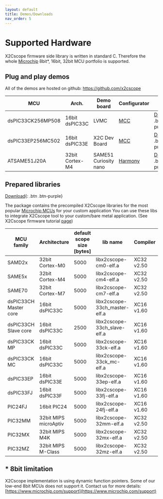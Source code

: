 ```yaml
---
layout: default
title: Demos/Downloads
nav_order: 5
---
```


# Supported Hardware

X2Cscope firmware side library is written in standard C. Therefore the whole [Microchip](https://www.microchip.com/) 8bit*, 16bit, 32bit MCU portfolio is supported.

## Plug and play demos

All of the demos are hosted on github: <a href="https://github.com/x2cscope">https://github.com/x2cscope</a>

| MCU | Arch. | Demo board | Configurator | link |
| --- | ----- | ---------- | ---- |--------- |
|  dsPIC33CK256MP508 | 16bit dsPIC33C | LVMC | [MCC](/docs/firmware/mcc.md) | <a href="https://github.com/X2Cscope/X2Cscope_blinky_dsPIC33CK_LVMC.X"> Download</a>{: .btn .btn-purple}|
| dsPIC33EP256MC502  | 16bit dsPIC33E | X2C Dev Board | [MCC](/docs/firmware/mcc.md) | <a href="https://github.com/X2Cscope/X2Cscope_blinky_dsPIC33EP_X2CDevBoard.X"> Download</a>{: .btn .btn-purple}|
| ATSAME51J20A | 32bit Cortex-M4 | SAME51 Curiosity nano | [Harmony](/docs/firmware/harmony.md) | <a href="https://github.com/X2Cscope/X2Cscope_blinky_SAME51_CNANO"> Download</a>{: .btn .btn-purple}|


## Prepared libraries

<a href="https://github.com/X2Cscope/X2Cscope_library_make/releases"> Download</a>{: .btn .btn-purple}

The package contains the precompiled X2Cscope libraries for the most popular [Microchip MCUs](https://www.microchip.com/mcu) for your custom application You can use these libs to integrate X2Cscope tool to your custom/bare metal application. (See X2Cscope firmware tutorial [page](firmware/baremetal.md))

| MCU family | Architecture | default scope size [bytes] | lib name | Compiler |
| --- | ----- | ---------- | --------- | ----- |
| SAMD2x | 32bit Cortex-M0 | 5000 | libx2cscope-cm0-elf.a | XC32 v2.50 |
| SAME5x | 32bit Cortex-M4 | 5000 | libx2cscope-cm4-elf.a | XC32 v2.50 |
| SAME70 | 32bit Cortex-M7 | 5000 | libx2cscope-cm7-elf.a | XC32 v2.50 |
| dsPIC33CH Master core | 16bit dsPIC33C | 5000 | libx2cscope-33ch_master-elf.a | XC16 v1.60 |
| dsPIC33CH Slave core | 16bit dsPIC33C | 2500 | libx2cscope-33ch_slave-elf.a | XC16 v1.60 |
| dsPIC33CK MP | 16bit dsPIC33C | 5000 | libx2cscope-33ck-elf.a | XC16 v1.60 |
| dsPIC33CK MC | 16bit dsPIC33C | 5000 | libx2cscope-33ck_mc-elf.a | XC16 v1.60 |
| dsPIC33EP | 16bit dsPIC33E | 5000 | libx2cscope-33ep-elf.a | XC16 v1.60 |
| dsPIC33FJ | 16bit dsPIC33F | 5000 | libx2cscope-33fj-elf.a | XC16 v1.60 | 
| PIC24FJ | 16bit PIC24 | 5000 | libx2cscope-24fj-elf.a | XC16 v1.60 |
| PIC32MM | 32bit MIPS microAptiv | 5000 | libx2cscope-32mm-elf.a | XC32 v2.50 | 
| PIC32MX | 32bit MIPS M4K | 5000 | libx2cscope-32mx-elf.a | XC32 v2.50 |
| PIC32MZ | 32bit MIPS M-Class | 5000 | libx2cscope-32mz-elf.a | XC32 v2.50 |


## * 8bit limitation

X2Cscope implementation is using dynamic function pointers. Some of our low-end 8bit MCUs does not support it.
Contact us for more details: [https://www.microchip.com/support](https://www.microchip.com/support)